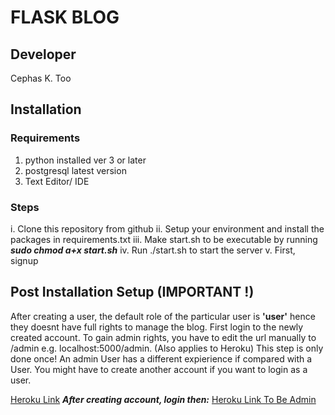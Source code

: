 # FLASK BLOG
## Developer
Cephas K. Too

## Installation
### Requirements
  1. python installed ver 3 or later
  2. postgresql latest version
  4. Text Editor/ IDE
### Steps
i. Clone this repository from github
ii. Setup your environment and install the packages in requirements.txt
iii. Make start.sh to be executable by running ***sudo chmod a+x start.sh***
iv. Run ./start.sh to start the server
v. First, signup
  
## Post Installation Setup (**IMPORTANT !**)
After creating a user, the default role of the particular user is **'user'** hence they doesnt have full rights to manage the blog. First login to the newly created account. To gain admin rights, you have to edit the url manually to /admin e.g. localhost:5000/admin. (Also applies to Heroku)
This step is only done once! An admin User has a different expierience if compared with a User. You might have to create another account if you want to login as a user.

[Heroku Link](https://flask-blog-py.herokuapp.com)
***After creating account, login then:***
[Heroku Link To Be Admin](https://flask-blog-py.herokuapp.com)


